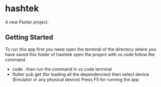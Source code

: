 # hashtek

A new Flutter project.

## Getting Started

To run this app first you need open the terminal of the directory 
where you have saved this folder of hashtek 
open the project with vs code follow the command 
- code .
then run the command in vs code terminal 
- flutter pub get (for loading all the dependencies)
then select device (Emulator or any physical device)
Press F5 for running the app 